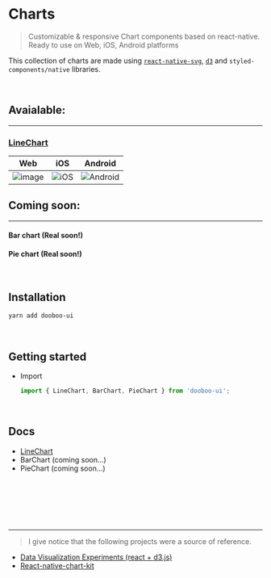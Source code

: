 # Charts
> Customizable & responsive Chart components based on react-native. Ready to use on Web, iOS, Android platforms

This collection of charts are made using [`react-native-svg`](https://www.npmjs.com/package/react-native-svg), [`d3`](https://www.npmjs.com/package/d3) and `styled-components/native` libraries.<br/>

<br/>

## Avaialable:
---
 ### [LineChart](https://github.com/dooboolab/dooboo-ui/blob/master/packages/Charts/LineChart/README.md)
 Web| iOS            |  Android
:-------------------------:|:-------------------------:|:-------------------------:
![image](https://i.ibb.co/QmHp4K9/2020-07-02-19-18-56.png) | ![iOS](https://user-images.githubusercontent.com/50701501/86733899-8777d580-c06c-11ea-8b9f-b9ffff50edd0.png) |  ![Android](https://user-images.githubusercontent.com/50701501/86735833-0ae5f680-c06e-11ea-82f4-749f58f5366f.png)

## Coming soon:
---
 #### Bar chart (Real soon!)
 #### Pie chart (Real soon!)

<br/>

## Installation

```sh
yarn add dooboo-ui
```

<br/>

## Getting started
- Import

  ```javascript
  import { LineChart, BarChart, PieChart } from 'dooboo-ui';
  ```
<br/>

## Docs
- [LineChart](https://github.com/dooboolab/dooboo-ui/blob/master/packages/Charts/LineChart/README.md)
- BarChart (coming soon...)
- PieChart (coming soon...)




<br/><br/><br/><br/><br/>

---
> I give notice that the following projects were a source of reference.<br/>
- [Data Visualization Experiments (react + d3.js)](https://github.com/sujinleeme/data-visualization-experiments)
- [React-native-chart-kit](https://github.com/indiespirit/react-native-chart-kit)
